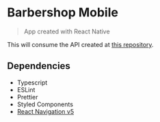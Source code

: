 # Barbershop Mobile
> App created with React Native

This will consume the API created at [this repository](https://github.com/psatler/barbershop-backend).




## Dependencies

- Typescript
- ESLint
- Prettier
- Styled Components
- [React Navigation v5](https://reactnavigation.org/)
<!-- - Axios
- Polished
- Unform/core and Unform/web
- Yup (for handling errors)
- React Spring -->


